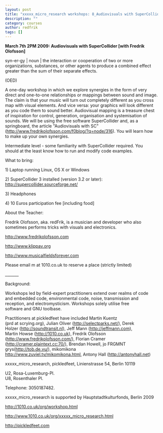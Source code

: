 ```yaml
---
layout: post
title: "xxxxx_micro_research workshops: 8_Audiovisuals with SuperCollider, 7mar 2009, Berlin"
description: ""
category: courses
author: redfrik
tags: []
---
```

<div><strong>March 7th 2PM 2009: Audiovisuals with SuperCollider [with Fredrik Olofsson]</strong></div>

syn-er-gy | noun | the interaction or cooperation of two or more organizations, substances, or other agents to produce a combined effect greater than the sum of their separate effects.

(OED)

A one-day workshop in which we explore synergies in the form of very
direct and one-to-one relationships or mappings between sound and image.
The claim is that your music will turn out completely different as you
cross map with visual elements. And vice versa: your graphics will
look different as you code them to sound better. Audiovisual mapping
is a treasure chest of inspiration for control, generation,
organisation and systemisation of sounds. We will be using the free
software SuperCollider and, as a springboard, the article "Audiovisuals with SC" (http://www.fredrikolofsson.com/f0blog/?q=node/316). You will learn how to make up your own synergies.

<p>Intermediate level - some familiarity with SuperCollider required. You<br />
should at the least know how to run and modify code examples.</p>

<p>What to bring:</p>
<p>1) Laptop running Linux, OS X or Windows</p>
<p>2) SuperCollider 3 installed (version 3.2 or later): <a href="http://supercollider.sourceforge.net/">http://supercollider.sourceforge.net/</a></p>
<p>3) Headphones</p>
<p>4) 10 Euros participation fee [including food]</p>
<p>About the Teacher:</p>
<p>Fredrik Olofsson, aka. redFrik, is a musician and developer who also<br />
sometimes performs tricks with visuals and electronics.</p>
<p><a href="http://www.fredrikolofsson.com">http://www.fredrikolofsson.com</a></p>
<p><a href="http://www.klippav.org">http://www.klippav.org</a></p>
<p><a href="http://www.musicalfieldsforever.com">http://www.musicalfieldsforever.com</a></p>
<p>Please email m at 1010.co.uk to reserve a place (strictly limited)</p>

<p>_______</p>
<p>Background:</p>
<p>Workshops led by field-expert practitioners extend over realms of code<br />
and embedded code, environmental code, noise, transmission and<br />
reception, and electromysticism. Workshops solely utilise free<br />
software and GNU toolbase.</p>
<p>Practitioners at pickledfeet have included Martin Kuentz<br />
(prd at scrying.org), Julian Oliver (<a href="http://selectparks.net/">http://selectparks.net/</a>), Derek<br />
Holzer (<a href="http://soundtransit.nl">http://soundtransit.nl</a>), Jeff Mann (<a href="http://jeffmann.com">http://jeffmann.com</a>),<br />
Martin Howse (<a href="http://1010.co.uk">http://1010.co.uk</a>), Fredrik Olofsson<br />
(<a href="http://www.fredrikolofsson.com/">http://www.fredrikolofsson.com/</a>), Florian Cramer<br />
(<a href="http://cramer.plaintext.cc:70/">http://cramer.plaintext.cc:70/</a>), Brendan Howell, jo FRGMNT<br />
grys(<a href="http://tob.de.vu/">http://tob.de.vu/</a>), mikomikona<br />
<a href="http://www.zuviel.tv/mikomikona.html"> http://www.zuviel.tv/mikomikona.html</a>, Antony Hall (<a href="http://antonyhall.net">http://antonyhall.net</a>)</p>

<p>xxxxx_micro_research, pickledfeet, Linienstrasse 54, Berlin 10119</p>
<p>U2, Rosa-Luxemburg-Pl.<br />
U8, Rosenthaler Pl.</p>
<p>Telephone: 3050187482.</p>
<p>xxxxx_micro_research is supported by Hauptstadtkulturfonds, Berlin 2009</p>
<p><a href="http://1010.co.uk/org/workshop.html">http://1010.co.uk/org/workshop.html</a></p>
<p><a href="http://www.1010.co.uk/org/xxxxx_micro_research.html">http://www.1010.co.uk/org/xxxxx_micro_research.html</a></p>
<p><a href="http://pickledfeet.com">http://pickledfeet.com</a></p>
